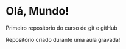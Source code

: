 # Olá, Mundo!
 Primeiro repositorio do curso de git e gitHub

 Repositório criado durante uma aula gravada!
